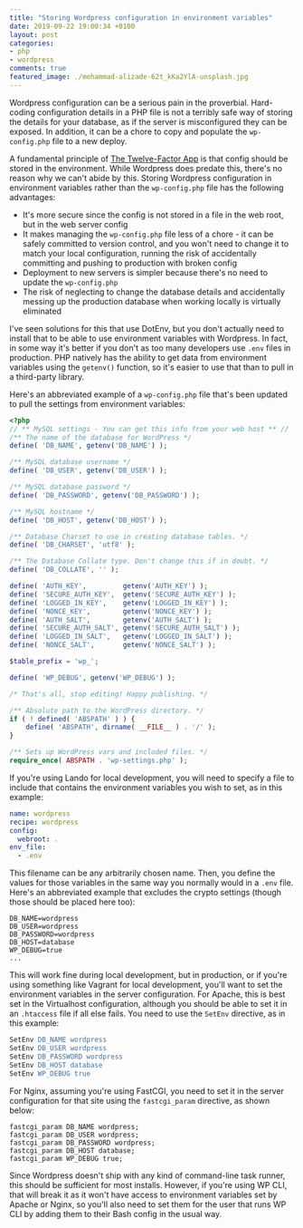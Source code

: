 ```yaml
---
title: "Storing Wordpress configuration in environment variables"
date: 2019-09-22 19:00:34 +0100
layout: post
categories:
- php
- wordpress
comments: true
featured_image: ./mohammad-alizade-62t_kKa2YlA-unsplash.jpg
---
```


Wordpress configuration can be a serious pain in the proverbial. Hard-coding configuration details in a PHP file is not a terribly safe way of storing the details for your database, as if the server is misconfigured they can be exposed. In addition, it can be a chore to copy and populate the `wp-config.php` file to a new deploy.

A fundamental principle of [The Twelve-Factor App](https://12factor.net/) is that config should be stored in the environment. While Wordpress does predate this, there's no reason why we can't abide by this. Storing Wordpress configuration in environment variables rather than the `wp-config.php` file has the following advantages:

* It's more secure since the config is not stored in a file in the web root, but in the web server config
* It makes managing the `wp-config.php` file less of a chore - it can be safely committed to version control, and you won't need to change it to match your local configuration, running the risk of accidentally committing and pushing to production with broken config
* Deployment to new servers is simpler because there's no need to update the `wp-config.php`
* The risk of neglecting to change the database details and accidentally messing up the production database when working locally is virtually eliminated

I've seen solutions for this that use DotEnv, but you don't actually need to install that to be able to use environment variables with Wordpress. In fact, in some way it's better if you don't as too many developers use `.env` files in production. PHP natively has the ability to get data from environment variables using the `getenv()` function, so it's easier to use that than to pull in a third-party library.

Here's an abbreviated example of a `wp-config.php` file that's been updated to pull the settings from environment variables:

```php
<?php
// ** MySQL settings - You can get this info from your web host ** //
/** The name of the database for WordPress */
define( 'DB_NAME', getenv('DB_NAME') );

/** MySQL database username */
define( 'DB_USER', getenv('DB_USER') );

/** MySQL database password */
define( 'DB_PASSWORD', getenv('DB_PASSWORD') );

/** MySQL hostname */
define( 'DB_HOST', getenv('DB_HOST') );

/** Database Charset to use in creating database tables. */
define( 'DB_CHARSET', 'utf8' );

/** The Database Collate type. Don't change this if in doubt. */
define( 'DB_COLLATE', '' );

define( 'AUTH_KEY',         getenv('AUTH_KEY') );
define( 'SECURE_AUTH_KEY',  getenv('SECURE_AUTH_KEY') );
define( 'LOGGED_IN_KEY',    getenv('LOGGED_IN_KEY') );
define( 'NONCE_KEY',        getenv('NONCE_KEY') );
define( 'AUTH_SALT',        getenv('AUTH_SALT') );
define( 'SECURE_AUTH_SALT', getenv('SECURE_AUTH_SALT') );
define( 'LOGGED_IN_SALT',   getenv('LOGGED_IN_SALT') );
define( 'NONCE_SALT',       getenv('NONCE_SALT') );

$table_prefix = 'wp_';

define( 'WP_DEBUG', getenv('WP_DEBUG') );

/* That's all, stop editing! Happy publishing. */

/** Absolute path to the WordPress directory. */
if ( ! defined( 'ABSPATH' ) ) {
	define( 'ABSPATH', dirname( __FILE__ ) . '/' );
}

/** Sets up WordPress vars and included files. */
require_once( ABSPATH . 'wp-settings.php' );
```

If you're using Lando for local development, you will need to specify a file to include that contains the environment variables you wish to set, as in this example:

```yaml
name: wordpress
recipe: wordpress
config:
  webroot: .
env_file:
  - .env
```

This filename can be any arbitrarily chosen name. Then, you define the values for those variables in the same way you normally would in a `.env` file. Here's an abbreviated example that excludes the crypto settings (though those should be placed here too):

```env
DB_NAME=wordpress
DB_USER=wordpress
DB_PASSWORD=wordpress
DB_HOST=database
WP_DEBUG=true
...
```

This will work fine during local development, but in production, or if you're using something like Vagrant for local development, you'll want to set the environment variables in the server configuration. For Apache, this is best set in the Virtualhost configuration, although you should be able to set it in an `.htaccess` file if all else fails. You need to use the `SetEnv` directive, as in this example:

```apache
SetEnv DB_NAME wordpress
SetEnv DB_USER wordpress
SetEnv DB_PASSWORD wordpress
SetEnv DB_HOST database
SetEnv WP_DEBUG true
```

For Nginx, assuming you're using FastCGI, you need to set it in the server configuration for that site using the `fastcgi_param` directive, as shown below:

```nginx
fastcgi_param DB_NAME wordpress;
fastcgi_param DB_USER wordpress;
fastcgi_param DB_PASSWORD wordpress;
fastcgi_param DB_HOST database;
fastcgi_param WP_DEBUG true;
```

Since Wordpress doesn't ship with any kind of command-line task runner, this should be sufficient for most installs. However, if you're using WP CLI, that will break it as it won't have access to environment variables set by Apache or Nginx, so you'll also need to set them for the user that runs WP CLI by adding them to their Bash config in the usual way.
